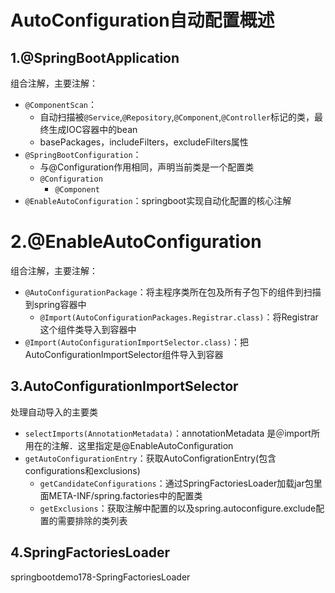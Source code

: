 # AutoConfiguration自动配置概述
## 1.@SpringBootApplication
组合注解，主要注解：
- `@ComponentScan`：
    - 自动扫描被`@Service`,`@Repository`,`@Component`,`@Controller`标记的类，最终生成IOC容器中的bean
    - basePackages，includeFilters，excludeFilters属性
- `@SpringBootConfiguration`：
    - 与@Configuration作用相同，声明当前类是一个配置类
    - `@Configuration`
      - `@Component`
- `@EnableAutoConfiguration`：springboot实现自动化配置的核心注解
 
# 2.@EnableAutoConfiguration
组合注解，主要注解：
- `@AutoConfigurationPackage`：将主程序类所在包及所有子包下的组件到扫描到spring容器中
   - `@Import(AutoConfigurationPackages.Registrar.class)`：将Registrar这个组件类导入到容器中
- `@Import(AutoConfigurationImportSelector.class)`：把AutoConfigurationImportSelector组件导入到容器

## 3.AutoConfigurationImportSelector
处理自动导入的主要类
- `selectImports(AnnotationMetadata)`：annotationMetadata 是＠import所用在的注解．这里指定是@EnableAutoConfiguration
- `getAutoConfigurationEntry`：获取AutoConfigrationEntry(包含configurations和exclusions)
    - `getCandidateConfigurations`：通过SpringFactoriesLoader加载jar包里面META-INF/spring.factories中的配置类
    - `getExclusions`：获取注解中配置的以及spring.autoconfigure.exclude配置的需要排除的类列表

## 4.SpringFactoriesLoader
springbootdemo178-SpringFactoriesLoader